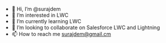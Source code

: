 - 👋 Hi, I’m @surajdem
- 👀 I’m interested in LWC
- 🌱 I’m currently learning LWC
- 💞️ I’m looking to collaborate on Salesforce LWC and Lightning 
- 📫 How to reach me surajdem@gmail.cm

<!---
surajdem/surajdem is a ✨ special ✨ repository because its `README.md` (this file) appears on your GitHub profile.
You can click the Preview link to take a look at your changes.
--->
